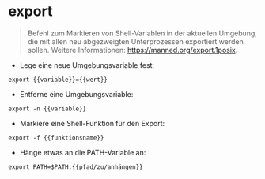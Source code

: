 # export

> Befehl zum Markieren von Shell-Variablen in der aktuellen Umgebung, die mit allen neu abgezweigten Unterprozessen exportiert werden sollen.
> Weitere Informationen: <https://manned.org/export.1posix>.

- Lege eine neue Umgebungsvariable fest:

`export {{variable}}={{wert}}`

- Entferne eine Umgebungsvariable:

`export -n {{variable}}`

- Markiere eine Shell-Funktion für den Export:

`export -f {{funktionsname}}`

- Hänge etwas an die PATH-Variable an:

`export PATH=$PATH:{{pfad/zu/anhängen}}`
